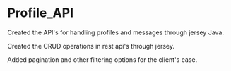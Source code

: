 # Profile_API
Created the API's for handling profiles and messages through jersey Java.

Created the CRUD operations in rest api's through jersey.

Added pagination and other filtering options for the client's ease.


